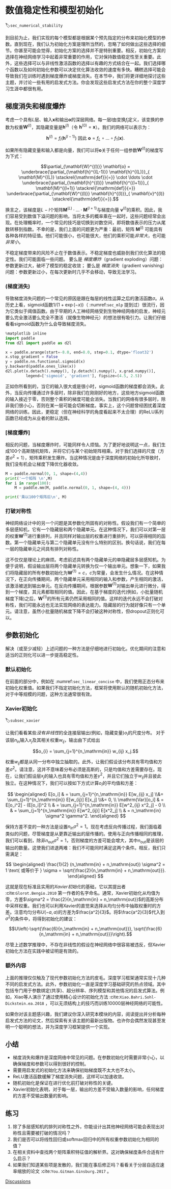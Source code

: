 # 数值稳定性和模型初始化
:label:`sec_numerical_stability`

到目前为止，我们实现的每个模型都是根据某个预先指定的分布来初始化模型的参数。直到现在，我们认为初始化方案是理所当然的，忽略了如何做出这些选择的细节。你甚至可能会觉得，初始化方案的选择并不是特别重要。相反，初始化方案的选择在神经网络学习中起着非常重要的作用，它对保持数值稳定性至关重要。此外，这些选择可以与非线性激活函数的选择以有趣的方式结合在一起。我们选择哪个函数以及如何初始化参数可以决定优化算法收敛的速度有多快。糟糕选择可能会导致我们在训练时遇到梯度爆炸或梯度消失。在本节中，我们将更详细地探讨这些主题，并讨论一些有用的启发式方法。你会发现这些启发式方法在你的整个深度学习生涯中都很有用。

## 梯度消失和梯度爆炸

考虑一个具有$L$层、输入$\mathbf{x}$和输出$\mathbf{o}$的深层网络。每一层$l$由变换$f_l$定义，该变换的参数为权重$\mathbf{W}^{(l)}$，其隐藏变量是$\mathbf{h}^{(l)}$（令 $\mathbf{h}^{(0)} = \mathbf{x}$）。我们的网络可以表示为：

$$\mathbf{h}^{(l)} = f_l (\mathbf{h}^{(l-1)}) \text{ 因此 } \mathbf{o} = f_L \circ \ldots \circ f_1(\mathbf{x}).$$

如果所有隐藏变量和输入都是向量，我们可以将$\mathbf{o}$关于任何一组参数$\mathbf{W}^{(l)}$的梯度写为下式：

$$\partial_{\mathbf{W}^{(l)}} \mathbf{o} = \underbrace{\partial_{\mathbf{h}^{(L-1)}} \mathbf{h}^{(L)}}_{ \mathbf{M}^{(L)} \stackrel{\mathrm{def}}{=}} \cdot \ldots \cdot \underbrace{\partial_{\mathbf{h}^{(l)}} \mathbf{h}^{(l+1)}}_{ \mathbf{M}^{(l+1)} \stackrel{\mathrm{def}}{=}} \underbrace{\partial_{\mathbf{W}^{(l)}} \mathbf{h}^{(l)}}_{ \mathbf{v}^{(l)} \stackrel{\mathrm{def}}{=}}.$$

换言之，该梯度是$L-l$个矩阵$\mathbf{M}^{(L)} \cdot \ldots \cdot \mathbf{M}^{(l+1)}$与梯度向量 $\mathbf{v}^{(l)}$的乘积。因此，我们容易受到数值下溢问题的影响，当将太多的概率乘在一起时，这些问题经常会出现。在处理概率时，一个常见的技巧是切换到对数空间，即将数值表示的压力从尾数转移到指数。不幸的是，我们上面的问题更为严重：最初，矩阵 $\mathbf{M}^{(l)}$ 可能具有各种各样的特征值。他们可能很小，也可能很大，他们的乘积可能*非常大*，也可能*非常小*。

不稳定梯度带来的风险不止在于数值表示。不稳定梯度也威胁到我们优化算法的稳定性。我们可能面临一些问题。
要么是 *梯度爆炸*（gradient exploding）问题：参数更新过大，破坏了模型的稳定收敛；
要么是 *梯度消失*（gradient vanishing）问题：参数更新过小，在每次更新时几乎不会移动，导致无法学习。

### (**梯度消失**)

导致梯度消失问题的一个常见的原因是跟在每层的线性运算之后的激活函数$\sigma$。从历史上看，sigmoid函数$1/(1 + \exp(-x))$（ :numref:`sec_mlp` 提到过）很流行，因为它类似于阈值函数。由于早期的人工神经网络受到生物神经网络的启发，神经元要么完全激活要么完全不激活（就像生物神经元）的想法很有吸引力。让我们仔细看看sigmoid函数为什么会导致梯度消失。



```python
%matplotlib inline
import paddle
from d2l import paddle as d2l

x = paddle.arange(start=-8.0, end=8.0, step=0.1, dtype='float32')
x.stop_gradient = False
y = paddle.nn.functional.sigmoid(x)
y.backward(paddle.ones_like(x))
d2l.plot(x.detach().numpy(), [y.detach().numpy(), x.grad.numpy()],
         legend=['sigmoid', 'gradient'], figsize=(4.5, 2.5))
```

正如你所看到的，当它的输入很大或是很小时，sigmoid函数的梯度都会消失。此外，当反向传播通过许多层时，除非我们在刚刚好的地方，这些地方sigmoid函数的输入接近于零，否则整个乘积的梯度可能会消失。当我们的网络有很多层时，除非我们很小心，否则在某一层可能会切断梯度。事实上，这个问题曾经困扰着深度网络的训练。因此，更稳定（但在神经科学的角度看起来不太合理）的ReLU系列函数已经成为从业者的默认选择。

### [**梯度爆炸**]

相反的问题，当梯度爆炸时，可能同样令人烦恼。为了更好地说明这一点，我们生成100个高斯随机矩阵，并将它们与某个初始矩阵相乘。对于我们选择的尺度（方差$\sigma^2=1$），矩阵乘积发生爆炸。当这种情况是由于深度网络的初始化所导致时，我们没有机会让梯度下降优化器收敛。



```python
M = paddle.normal(0, 1, shape=(4,4))
print('一个矩阵 \n',M)
for i in range(100):
    M = paddle.mm(M, paddle.normal(0, 1, shape=(4, 4)))

print('乘以100个矩阵后\n', M)
```

### 打破对称性

神经网络设计中的另一个问题是其参数化所固有的对称性。假设我们有一个简单的多层感知机，它有一个隐藏层和两个隐藏单元。在这种情况下，我们可以对第一层的权重$\mathbf{W}^{(1)}$进行重排列，并且同样对输出层的权重进行重排列，可以获得相同的函数。第一个隐藏单元与第二个隐藏单元没有什么特别的区别。换句话说，我们在每一层的隐藏单元之间具有排列对称性。

这不仅仅是理论上的麻烦。考虑前述具有两个隐藏单元的单隐藏层多层感知机。为便于说明，假设输出层将两个隐藏单元转换为仅一个输出单元。想象一下，如果我们将隐藏层的所有参数初始化为$\mathbf{W}^{(1)} = c$，$c$为常量，会发生什么情况。在这种情况下，在正向传播期间，两个隐藏单元采用相同的输入和参数，产生相同的激活，该激活被送到输出单元。在反向传播期间，根据参数$\mathbf{W}^{(1)}$对输出单元进行微分，得到一个梯度，其元素都取相同的值。因此，在基于梯度的迭代(例如，小批量随机梯度下降)之后，$\mathbf{W}^{(1)}$的所有元素仍然采用相同的值。这样的迭代永远不会打破对称性，我们可能永远也无法实现网络的表达能力。隐藏层的行为就好像只有一个单元。请注意，虽然小批量随机梯度下降不会打破这种对称性，但dropout正则化可以。

## 参数初始化

解决（或至少减轻）上述问题的一种方法是仔细地进行初始化。优化期间的注意和适当的正则化可以进一步提高稳定性。

### 默认初始化

在前面的部分中，例如在 :numref:`sec_linear_concise` 中，我们使用正态分布来初始化权重值。如果我们不指定初始化方法，框架将使用默认的随机初始化方法，对于中等规模的问题，这种方法通常很有效。

### Xavier初始化
:label:`subsec_xavier`

让我们看看某些*没有非线性*的全连接层输出(例如，隐藏变量)$o_{i}$的尺度分布。
对于该层$n_\mathrm{in}$输入$x_j$及其相关权重$w_{ij}$，输出由下式给出

$$o_{i} = \sum_{j=1}^{n_\mathrm{in}} w_{ij} x_j.$$

权重$w_{ij}$都是从同一分布中独立抽取的。此外，让我们假设该分布具有零均值和方差$\sigma^2$。请注意，这并不意味着分布必须是高斯的，只是均值和方差需要存在。现在，让我们假设层$x_j$的输入也具有零均值和方差$\gamma^2$，并且它们独立于$w_{ij}$并且彼此独立。在这种情况下，我们可以按如下方式计算$o_i$的平均值和方差：

$$
\begin{aligned}
    E[o_i] & = \sum_{j=1}^{n_\mathrm{in}} E[w_{ij} x_j] \\&= \sum_{j=1}^{n_\mathrm{in}} E[w_{ij}] E[x_j] \\&= 0, \\
    \mathrm{Var}[o_i] & = E[o_i^2] - (E[o_i])^2 \\
        & = \sum_{j=1}^{n_\mathrm{in}} E[w^2_{ij} x^2_j] - 0 \\
        & = \sum_{j=1}^{n_\mathrm{in}} E[w^2_{ij}] E[x^2_j] \\
        & = n_\mathrm{in} \sigma^2 \gamma^2.
\end{aligned}
$$

保持方差不变的一种方法是设置$n_\mathrm{in} \sigma^2 = 1$。现在考虑反向传播过程，我们面临着类似的问题，尽管梯度是从更靠近输出的层传播的。使用与正向传播相同的推理，我们可以看到，除非$n_\mathrm{out} \sigma^2 = 1$，否则梯度的方差可能会增大，其中$n_\mathrm{out}$是该层的输出的数量。这使我们进退两难：我们不可能同时满足这两个条件。相反，我们只需满足：

$$
\begin{aligned}
\frac{1}{2} (n_\mathrm{in} + n_\mathrm{out}) \sigma^2 = 1 \text{ 或等价于 }
\sigma = \sqrt{\frac{2}{n_\mathrm{in} + n_\mathrm{out}}}.
\end{aligned}
$$

这就是现在标准且实用的*Xavier初始化*的基础，它以其提出者 :cite:`Glorot.Bengio.2010` 第一作者的名字命名。通常，Xavier初始化从均值为零，方差$\sigma^2 = \frac{2}{n_\mathrm{in} + n_\mathrm{out}}$的高斯分布中采样权重。我们也可以利用Xavier的直觉来选择从均匀分布中抽取权重时的方差。注意均匀分布$U(-a, a)$的方差为$\frac{a^2}{3}$。将$\frac{a^2}{3}$代入到$\sigma^2$的条件中，将得到初始化的建议：

$$U\left(-\sqrt{\frac{6}{n_\mathrm{in} + n_\mathrm{out}}}, \sqrt{\frac{6}{n_\mathrm{in} + n_\mathrm{out}}}\right).$$

尽管上述数学推理中，不存在非线性的假设在神经网络中很容易被违反，但Xavier初始化方法在实践中被证明是有效的。

### 额外内容

上面的推理仅仅触及了现代参数初始化方法的皮毛。深度学习框架通常实现十几种不同的启发式方法。此外，参数初始化一直是深度学习基础研究的热点领域。其中包括专门用于参数绑定(共享)、超分辨率、序列模型和其他情况的启发式算法。例如，Xiao等人演示了通过使用精心设计的初始化方法 :cite:`Xiao.Bahri.Sohl-Dickstein.ea.2018` ，可以无须结构上的技巧而训练10000层神经网络的可能性。

如果你对该主题感兴趣，我们建议你深入研究本模块的内容，阅读提出并分析每种启发式方法的论文，然后探索有关该主题的最新出版物。也许你会偶然发现甚至发明一个聪明的想法，并为深度学习框架提供一个实现。

## 小结

* 梯度消失和爆炸是深度网络中常见的问题。在参数初始化时需要非常小心，以确保梯度和参数可以得到很好的控制。
* 需要用启发式的初始化方法来确保初始梯度既不太大也不太小。
* ReLU激活函数缓解了梯度消失问题，这样可以加速收敛。
* 随机初始化是保证在进行优化前打破对称性的关键。
* Xavier初始化表明，对于每一层，输出的方差不受输入数量的影响，任何梯度的方差不受输出数量的影响。

## 练习

1. 除了多层感知机的排列对称性之外，你能设计出其他神经网络可能会表现出对称性且需要被打破的情况吗？
2. 我们是否可以将线性回归或softmax回归中的所有权重参数初始化为相同的值？
3. 在相关资料中查找两个矩阵乘积特征值的解析界。这对确保梯度条件合适有什么启示？
4. 如果我们知道某些项是发散的，我们能在事后修正吗？看看关于分层自适应速率缩放的论文 :cite:`You.Gitman.Ginsburg.2017` 。


[Discussions](https://discuss.d2l.ai/t/1818)
